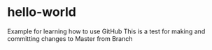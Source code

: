 # hello-world
Example for learning how to use GitHub
This is a test for making and committing changes to Master from Branch
